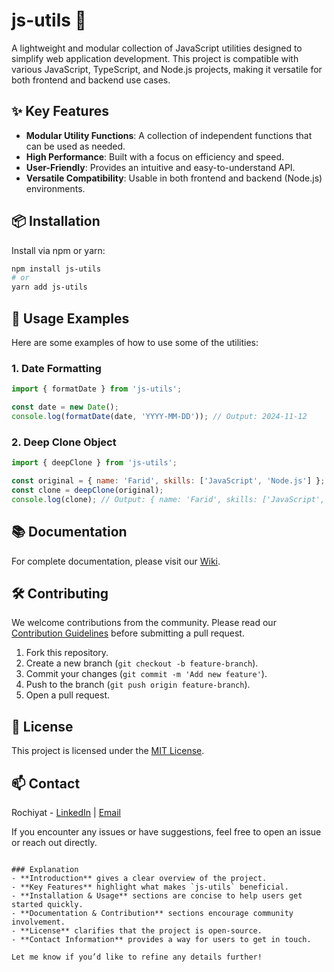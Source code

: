 # js-utils 🚀
A lightweight and modular collection of JavaScript utilities designed to simplify web application development. This project is compatible with various JavaScript, TypeScript, and Node.js projects, making it versatile for both frontend and backend use cases.

## ✨ Key Features
- **Modular Utility Functions**: A collection of independent functions that can be used as needed.
- **High Performance**: Built with a focus on efficiency and speed.
- **User-Friendly**: Provides an intuitive and easy-to-understand API.
- **Versatile Compatibility**: Usable in both frontend and backend (Node.js) environments.

## 📦 Installation
Install via npm or yarn:

```bash
npm install js-utils
# or
yarn add js-utils
```

## 🚀 Usage Examples
Here are some examples of how to use some of the utilities:

### 1. Date Formatting
```javascript
import { formatDate } from 'js-utils';

const date = new Date();
console.log(formatDate(date, 'YYYY-MM-DD')); // Output: 2024-11-12
```

### 2. Deep Clone Object
```javascript
import { deepClone } from 'js-utils';

const original = { name: 'Farid', skills: ['JavaScript', 'Node.js'] };
const clone = deepClone(original);
console.log(clone); // Output: { name: 'Farid', skills: ['JavaScript', 'Node.js'] }
```

## 📚 Documentation
For complete documentation, please visit our [Wiki](https://github.com/username/js-utils/wiki).

## 🛠️ Contributing
We welcome contributions from the community. Please read our [Contribution Guidelines](CONTRIBUTING.md) before submitting a pull request.

1. Fork this repository.
2. Create a new branch (`git checkout -b feature-branch`).
3. Commit your changes (`git commit -m 'Add new feature'`).
4. Push to the branch (`git push origin feature-branch`).
5. Open a pull request.

## 📝 License
This project is licensed under the [MIT License](LICENSE).

## 📫 Contact
Rochiyat - [LinkedIn](https://www.linkedin.com/in/rochiyat-rochiyat-70b67021/) | [Email](mailto:rochiyat@gmail.com)

If you encounter any issues or have suggestions, feel free to open an issue or reach out directly.
```

### Explanation
- **Introduction** gives a clear overview of the project.
- **Key Features** highlight what makes `js-utils` beneficial.
- **Installation & Usage** sections are concise to help users get started quickly.
- **Documentation & Contribution** sections encourage community involvement.
- **License** clarifies that the project is open-source.
- **Contact Information** provides a way for users to get in touch.

Let me know if you’d like to refine any details further!